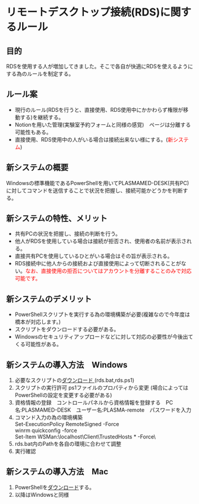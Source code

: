 # リモートデスクトップ接続(RDS)に関するルール
## 目的
RDSを使用する人が増加してきました。そこで各自が快適にRDSを使えるようにする為のルールを制定する。

## ルール案
- 現行のルール(RDSを行うと、直接使用、RDS使用中にかかわらず権限が移動する)を継続する。
- Notionを用いた管理(実験室予約フォームと同様の感覚)　ページは分離する可能性もある。
- 直接使用、RDS使用中の人がいる場合は接続出来ない様にする。(<span style="color: red;">新システム</span>)

## 新システムの概要
Windowsの標準機能であるPowerShellを用いてPLASMAMED-DESK(共有PC)に対してコマンドを送信することで状況を把握し、接続可能かどうかを判断する。

## 新システムの特性、メリット
- 共有PCの状況を把握し、接続の判断を行う。
- 他人がRDSを使用している場合は接続が拒否され、使用者の名前が表示される。
- 直接共有PCを使用しているひとがいる場合はその旨が表示される。
- RDS接続中に他人からの接続および直接使用によって切断されることがない。<span style="color: red;">なお、直接使用の拒否についてはアカウントを分離することのみで対応可能です。</span>

## 新システムのデメリット
- PowerShellスクリプトを実行する為の環境構築が必要(複雑なので今年度は橋本が対応します。)
- スクリプトをダウンロードする必要がある。
- Windowsのセキュリティアップロードなどに対して対応の必要性が今後出てくる可能性がある。

## 新システムの導入方法　Windows
1. 必要なスクリプトの[ダウンロード ](https://github.com/plasma-med-ocu/RDS/archive/refs/heads/main.zip)\(rds.bat,rds.ps1)
2. スクリプトの実行許可 ps1ファイルのプロパティから変更 (場合によってはPowerShellの設定を変更する必要がある)
3. 資格情報の登録　コントロールパネルから資格情報を登録する　PC名:PLASMAMED-DESK　ユーザー名:PLASMA-remote　パスワードを入力
4. コマンド入力の為の環境構築\
Set-ExecutionPolicy RemoteSigned -Force\
winrm quickconfig -force\
Set-Item WSMan:\localhost\Client\TrustedHosts * -Force\
5. rds.bat内のPathを各自の環境に合わせて調整
6. 実行確認

## 新システムの導入方法　Mac
1. PowerShellを[ダウンロード](https://learn.microsoft.com/ja-jp/powershell/scripting/install/installing-powershell-on-macos?view=powershell-7.2)する。
2. 以降はWindowsと同様